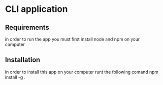 # CLI application

## Requirements

in order to run the app you must first install node and npm on your computer

## Installation

in order to install this app on your computer runt the following comand
npm install -g .
